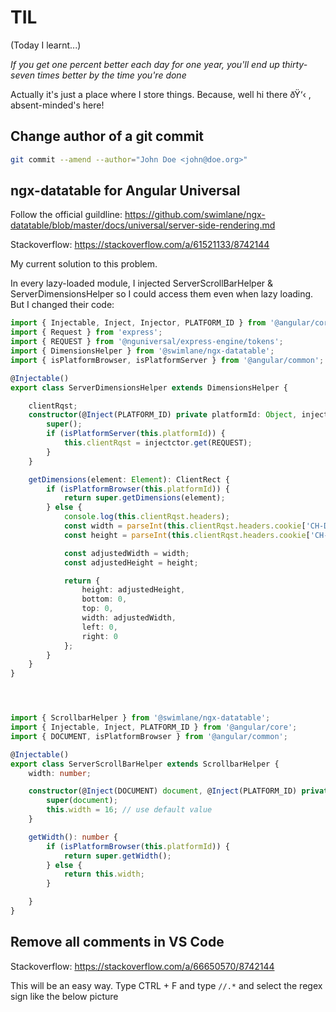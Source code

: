# TIL
(Today I learnt...)

_If you get one percent better each day for one year, you'll end up thirty-seven times better by the time you're done_

Actually it's just a place where I store things. Because, well hi there ðŸ‘‹ , absent-minded's here!

## Change author of a git commit
```bash
git commit --amend --author="John Doe <john@doe.org>"
```

## ngx-datatable for Angular Universal
Follow the official guildline: https://github.com/swimlane/ngx-datatable/blob/master/docs/universal/server-side-rendering.md

Stackoverflow: https://stackoverflow.com/a/61521133/8742144

My current solution to this problem.

In every lazy-loaded module, I injected ServerScrollBarHelper & ServerDimensionsHelper so I could access them even when lazy loading. But I changed their code:

```ts
import { Injectable, Inject, Injector, PLATFORM_ID } from '@angular/core';
import { Request } from 'express';
import { REQUEST } from '@nguniversal/express-engine/tokens';
import { DimensionsHelper } from '@swimlane/ngx-datatable';
import { isPlatformBrowser, isPlatformServer } from '@angular/common';

@Injectable()
export class ServerDimensionsHelper extends DimensionsHelper {

    clientRqst;
    constructor(@Inject(PLATFORM_ID) private platformId: Object, injectctor: Injector) {
        super();
        if (isPlatformServer(this.platformId)) {
            this.clientRqst = injectctor.get(REQUEST);
        }
    }

    getDimensions(element: Element): ClientRect {
        if (isPlatformBrowser(this.platformId)) {
            return super.getDimensions(element);
        } else {
            console.log(this.clientRqst.headers);
            const width = parseInt(this.clientRqst.headers.cookie['CH-DW'], 10) || 1000;
            const height = parseInt(this.clientRqst.headers.cookie['CH-DH'], 10) || 800;

            const adjustedWidth = width;
            const adjustedHeight = height;

            return {
                height: adjustedHeight,
                bottom: 0,
                top: 0,
                width: adjustedWidth,
                left: 0,
                right: 0
            };
        }
    }
}




import { ScrollbarHelper } from '@swimlane/ngx-datatable';
import { Injectable, Inject, PLATFORM_ID } from '@angular/core';
import { DOCUMENT, isPlatformBrowser } from '@angular/common';

@Injectable()
export class ServerScrollBarHelper extends ScrollbarHelper {
    width: number;

    constructor(@Inject(DOCUMENT) document, @Inject(PLATFORM_ID) private platformId: Object) {
        super(document);
        this.width = 16; // use default value
    }

    getWidth(): number {
        if (isPlatformBrowser(this.platformId)) {
            return super.getWidth();
        } else {
            return this.width;
        }

    }
}
```
## Remove all comments in VS Code
Stackoverflow: https://stackoverflow.com/a/66650570/8742144

This will be an easy way. Type CTRL + F and type `//.*` and select the regex sign like the below picture
